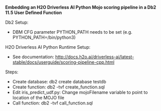 **Embedding an H2O Driverless AI Python Mojo scoring pipeline in a Db2 11.5 User Defined Function**

Db2 Setup:
- DBM CFG parameter PYTHON_PATH needs to be set (e.g. PYTHON_PATH=/bin/python3)

H2O Driverless AI Python Runtime Setup:
- See documentation: http://docs.h2o.ai/driverless-ai/latest-stable/docs/userguide/scoring-pipeline-cpp.html

Steps:
- Create database: db2 create database testdb
- Create function: db2 -tvf create_function.sql
- Edit iris_predict_udf.py: Change mojoFilename variable to point to location of the MOJO file
- Call function:   db2 -tvf call_function.sql

